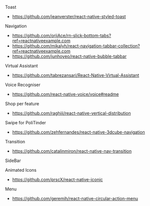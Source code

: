Toast

-   https://github.com/jeanverster/react-native-styled-toast

Navigation

-   https://github.com/orjiAce/rn-slick-bottom-tabs?ref=reactnativeexample.com
-   https://github.com/mikalyh/react-navigation-tabbar-collection?ref=reactnativeexample.com
-   https://github.com/junhoyeo/react-native-bubble-tabbar

Virtual Assistant

-   https://github.com/tabrezansari/React-Native-Virtual-Assistant

Voice Recogniser

-   https://github.com/react-native-voice/voice#readme

Shop per feature

-   https://github.com/raghiii/react-native-vertical-distribution

Swipe for PoliTinder

-   https://github.com/zehfernandes/react-native-3dcube-navigation

Transition

-   https://github.com/catalinmiron/react-native-nav-transition

SideBar

Animated Icons

-   https://github.com/prscX/react-native-iconic

Menu

-   https://github.com/geremih/react-native-circular-action-menu
